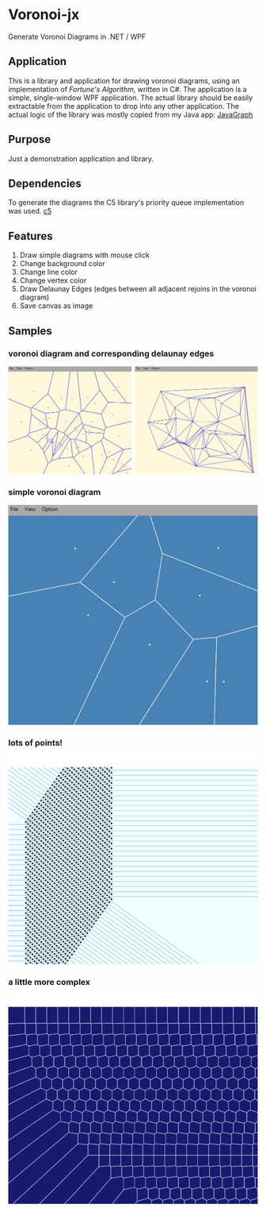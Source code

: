 # Voronoi-jx
Generate Voronoi Diagrams in .NET / WPF

## Application
This is a library and application for drawing voronoi diagrams, using an implementation
of *Fortune's Algorithm*, written in C#. The application is a simple, single-window WPF
application. 
The actual library should be easily extractable from the application to drop into any
other application. The actual logic of the library was mostly copied from my Java app:
[JavaGraph](https://github.com/jonghough)

## Purpose
Just a demonstration application and library.

## Dependencies
To generate the diagrams the C5 library's priority queue implementation was used.
[c5](http://www.itu.dk/research/c5/)

## Features
1. Draw simple diagrams with mouse click
2. Change background color
3. Change line color
4. Change vertex color
5. Draw Delaunay Edges (edges between all adjacent rejoins in the voronoi diagram)
6. Save canvas as image


## Samples

### voronoi diagram and corresponding delaunay edges
 ![voronoi1](/images/voronoi1.png)
 
### simple voronoi diagram
 ![voronoi2](/images/voronoi2.png)
 
### lots of points!
 ![voronoi3](/images/voronoi3.png)
 
### a little more complex
 ![voronoi4](/images/voronoi4.png)
 
 
